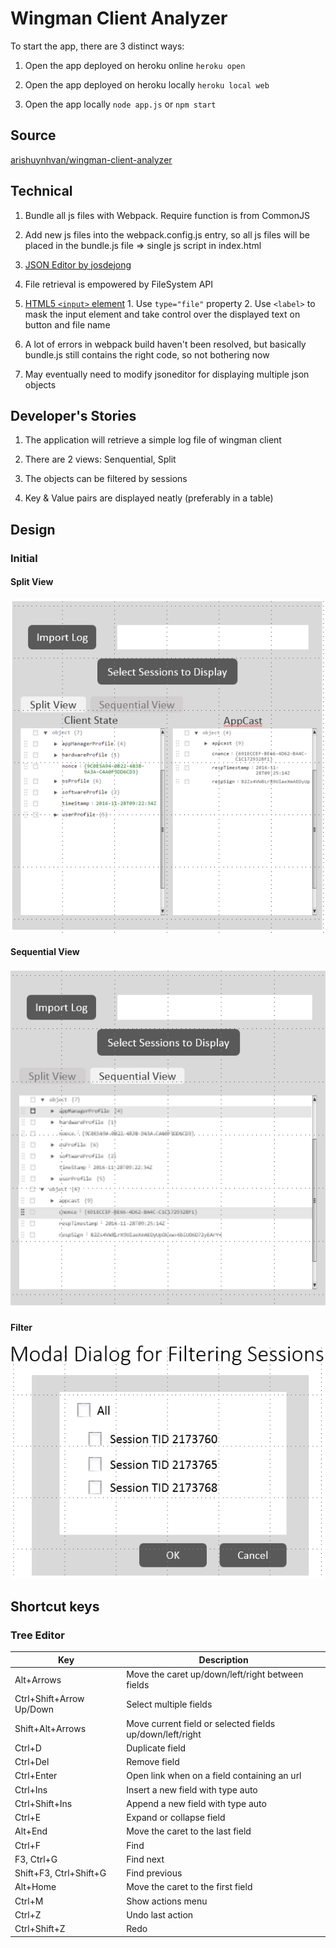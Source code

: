 # Wingman Client Analyzer

To start the app, there are 3 distinct ways:

1. Open the app deployed on heroku online `heroku open`

2. Open the app deployed on heroku locally `heroku local web`

3. Open the app locally `node app.js` or `npm start`

## Source
[arishuynhvan/wingman-client-analyzer](https://github.com/arishuynhvan/wingman-client-analyzer)

## Technical

1. Bundle all js files with Webpack. Require function is from CommonJS

2. Add new js files into the webpack.config.js entry, so all js files will be placed in the bundle.js file => single js script in index.html

3. [JSON Editor by josdejong](https://github.com/josdejong/jsoneditor)

4. File retrieval is empowered by FileSystem API
  1. [HTML5 `<input>` element](https://www.html5rocks.com/en/tutorials/file/dndfiles/#toc-selecting-files)
    1. Use `type="file"` property
    2. Use `<label>` to mask the input element and take control over the displayed text on button and file name

5. A lot of errors in webpack build haven't been resolved, but basically bundle.js still contains the right code, so not bothering now

6. May eventually need to modify jsoneditor for displaying multiple json objects

## Developer's Stories

1. The application will retrieve a simple log file of wingman client

2. There are 2 views: Senquential, Split

3. The objects can be filtered by sessions

3. Key & Value pairs are displayed neatly (preferably in a table)

## Design
### Initial
#### Split View
![Split View](images/splitView.PNG "Split View")
#### Sequential View
![Sequential View](images/sequentialView.PNG "Sequential View")
#### Filter
![Filter Dialog](images/sessionsFilter.PNG "Filter Dialog")

## Shortcut keys

### Tree Editor

Key                     | Description
----------------------- | ------------------------------------------------
Alt+Arrows              | Move the caret up/down/left/right between fields
Ctrl+Shift+Arrow Up/Down| Select multiple fields
Shift+Alt+Arrows        | Move current field or selected fields up/down/left/right
Ctrl+D                  | Duplicate field
Ctrl+Del                | Remove field
Ctrl+Enter              | Open link when on a field containing an url
Ctrl+Ins                | Insert a new field with type auto
Ctrl+Shift+Ins          | Append a new field with type auto
Ctrl+E                  | Expand or collapse field
Alt+End                 | Move the caret to the last field
Ctrl+F                  | Find
F3, Ctrl+G              | Find next
Shift+F3, Ctrl+Shift+G  | Find previous
Alt+Home                | Move the caret to the first field
Ctrl+M                  | Show actions menu
Ctrl+Z                  | Undo last action
Ctrl+Shift+Z            | Redo
